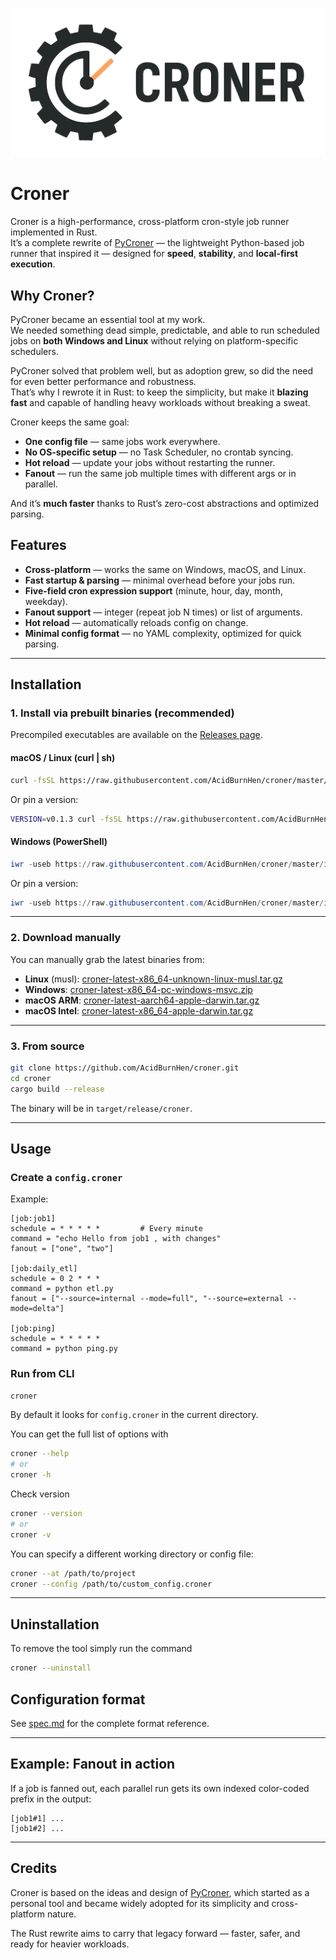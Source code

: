 ![croner](images/ico.png)
# Croner

Croner is a high-performance, cross-platform cron-style job runner implemented in Rust.  
It’s a complete rewrite of [PyCroner](https://github.com/AcidBurnHen/pycroner) — the lightweight Python-based job runner that inspired it — designed for **speed**, **stability**, and **local-first execution**.

## Why Croner?

PyCroner became an essential tool at my work.  
We needed something dead simple, predictable, and able to run scheduled jobs on **both Windows and Linux** without relying on platform-specific schedulers.

PyCroner solved that problem well, but as adoption grew, so did the need for even better performance and robustness.  
That’s why I rewrote it in Rust: to keep the simplicity, but make it **blazing fast** and capable of handling heavy workloads without breaking a sweat.

Croner keeps the same goal:
- **One config file** — same jobs work everywhere.
- **No OS-specific setup** — no Task Scheduler, no crontab syncing.
- **Hot reload** — update your jobs without restarting the runner.
- **Fanout** — run the same job multiple times with different args or in parallel.

And it’s **much faster** thanks to Rust’s zero-cost abstractions and optimized parsing.

## Features

- **Cross-platform** — works the same on Windows, macOS, and Linux.
- **Fast startup & parsing** — minimal overhead before your jobs run.
- **Five-field cron expression support** (minute, hour, day, month, weekday).
- **Fanout support** — integer (repeat job N times) or list of arguments.
- **Hot reload** — automatically reloads config on change.
- **Minimal config format** — no YAML complexity, optimized for quick parsing.

---

## Installation

### 1. Install via prebuilt binaries (recommended)

Precompiled executables are available on the [Releases page](https://github.com/AcidBurnHen/croner/releases/latest).

#### macOS / Linux (curl | sh)
```bash
curl -fsSL https://raw.githubusercontent.com/AcidBurnHen/croner/master/installers/install.sh | sh
``` 
Or pin a version:
```bash
VERSION=v0.1.3 curl -fsSL https://raw.githubusercontent.com/AcidBurnHen/croner/master/installers/install.sh | sh
```

#### Windows (PowerShell)
```powershell
iwr -useb https://raw.githubusercontent.com/AcidBurnHen/croner/master/installers/install.ps1 | iex
```

Or pin a version:
```powershell
iwr -useb https://raw.githubusercontent.com/AcidBurnHen/croner/master/installers/install.ps1 | iex -Version v0.1.3
```

---

### 2. Download manually
You can manually grab the latest binaries from:
- **Linux** (musl): [croner-latest-x86_64-unknown-linux-musl.tar.gz](https://github.com/AcidBurnHen/croner/releases/download/v0.1.3/croner-v0.1.3-x86_64-unknown-linux-musl.tar.gz)  
- **Windows**: [croner-latest-x86_64-pc-windows-msvc.zip](https://github.com/AcidBurnHen/croner/releases/download/v0.1.3/croner-v0.1.3-x86_64-pc-windows-msvc.zip)  
- **macOS ARM**: [croner-latest-aarch64-apple-darwin.tar.gz](https://github.com/AcidBurnHen/croner/releases/download/v0.1.3/croner-v0.1.3-aarch64-apple-darwin.tar.gz)  
- **macOS Intel**: [croner-latest-x86_64-apple-darwin.tar.gz](https://github.com/AcidBurnHen/croner/releases/download/v0.1.3/croner-v0.1.3-x86_64-apple-darwin.tar.gz)  
---

### 3. From source
```bash
git clone https://github.com/AcidBurnHen/croner.git
cd croner
cargo build --release
```
The binary will be in `target/release/croner`.

---

## Usage

### Create a `config.croner`
Example:
```
[job:job1]
schedule = * * * * *         # Every minute
command = "echo Hello from job1 , with changes"
fanout = ["one", "two"]

[job:daily_etl]
schedule = 0 2 * * *
command = python etl.py
fanout = ["--source=internal --mode=full", "--source=external --mode=delta"]

[job:ping]
schedule = * * * * *
command = python ping.py
```

### Run from CLI
```bash
croner
```
By default it looks for `config.croner` in the current directory.

You can get the full list of options with 
```bash 
croner --help 
# or 
croner -h
```

Check version 
```bash 
croner --version 
# or 
croner -v 
```

You can specify a different working directory or config file:
```bash
croner --at /path/to/project
croner --config /path/to/custom_config.croner
```

---

## Uninstallation

To remove the tool simply run the command 
```bash 
croner --uninstall 
```

## Configuration format
See [spec.md](spec.md) for the complete format reference.

---

## Example: Fanout in action
If a job is fanned out, each parallel run gets its own indexed color-coded prefix in the output:
```
[job1#1] ...
[job1#2] ...
```

---

## Credits

Croner is based on the ideas and design of [PyCroner](https://github.com/AcidBurnHen/pycroner), which started as a personal tool and became widely adopted for its simplicity and cross-platform nature.

The Rust rewrite aims to carry that legacy forward — faster, safer, and ready for heavier workloads.

